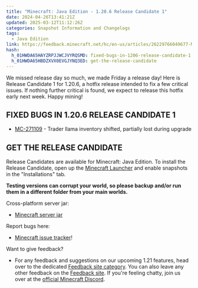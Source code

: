 ```yaml
---
title: "Minecraft: Java Edition - 1.20.6 Release Candidate 1"
date: 2024-04-26T13:41:21Z
updated: 2025-03-12T11:12:26Z
categories: Snapshot Information and Changelogs
tags:
  - Java Edition
link: https://feedback.minecraft.net/hc/en-us/articles/26229766049677-Minecraft-Java-Edition-1-20-6-Release-Candidate-1
hash:
  h_01HWDA65HAYZRPJJWCJVYRQSMD: fixed-bugs-in-1206-release-candidate-1
  h_01HWDA65HBDZXVX0EVGJYNQ3ED: get-the-release-candidate
---
```


We missed release day so much, we made Friday a release day! Here is Release Candidate 1 for 1.20.6, a hotfix release intended to fix a few critical issues. If nothing further critical is found, we expect to release this hotfix early next week. Happy mining!

## FIXED BUGS IN 1.20.6 RELEASE CANDIDATE 1

- [MC-271109](https://bugs.mojang.com/browse/MC-271109) - Trader llama inventory shifted, partially lost during upgrade

## GET THE RELEASE CANDIDATE

Release Candidates are available for Minecraft: Java Edition. To install the Release Candidate, open up the [Minecraft Launcher](https://www.minecraft.net/download.html) and enable snapshots in the "Installations" tab.

**Testing versions can corrupt your world, so please backup and/or run them in a different folder from your main worlds.**

Cross-platform server jar:

- [Minecraft server jar](https://piston-data.mojang.com/v1/objects/a9b9c22721ec3ac516627f30554f21ed7c23efe5/server.jar)

Report bugs here:

- [Minecraft issue tracker](https://bugs.mojang.com/projects/MC/summary)!

Want to give feedback?

- For any feedback and suggestions on our upcoming 1.21 features, head over to the dedicated [Feedback site category](https://aka.ms/Minecraft121Feedback). You can also leave any other feedback on the [Feedback site](https://feedback.minecraft.net/). If you're feeling chatty, join us over at the [official Minecraft Discord](https://discordapp.com/invite/minecraft).
